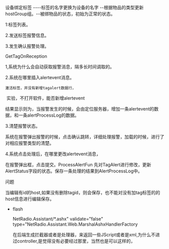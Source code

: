 设备绑定标签   ----标签的名字更换为设备的名字  --根据物品的类型更新hostGroup组。--被绑物品的状态，初始为正常的状态。



1:标签列表。

2.发送标签报警信息。

3.发生确认报警处理。





GetTagOnReception   



1,系统为什么会自动获取报警消息，隔多长时间调取的。

2.系统在哪里插入alertevent消息。

 	激活标签，并没有新增tagalert数据行，

​    实验，不打开软件，能否新增alertevent

   结果显示则为，当报警发生的时候，会由定位服务器，增加一条alertevent的数据，和一条alertProcessLog的数据。

3.清楚报警状态。

​	系统在报警弹出报警的时候，点击确认跳转，详细处理报警，加载的时候，进行了对相应报警类型的清楚。

4.系统点击处理后，在哪里更改alertevent消息，

在报警弹出框，点击提交。ProcessAlertFun  先对TagAlert进行修改，更新AlertStatus字段的状态。保存一条处理的结果到AlertProcessLog中。





问题

当编辑有id的host,如果没有删除tagid，则会保存，也不能对没有加tag标签的的host信息进行编辑保存。



* flash

  NetRadio.Assistant/*.ashx" validate="false" type="NetRadio.Assistant.Web.MarshalAshxHandlerFactory

  在后端生成拦截器或者是处理器，来返回一些JScript或者是xml,为什么不进过controller,是觉得没有必要经过那里，当然也是可以这样的，



 